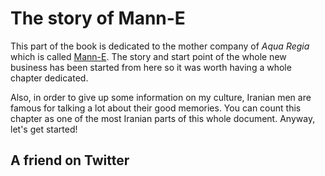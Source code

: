 # The story of Mann-E

This part of the book is dedicated to the mother company of _Aqua Regia_ which is called [Mann-E](https://mann-e.com). The story and start point of the whole new business has been started from here so it was worth having a whole chapter dedicated. 

Also, in order to give up some information on my culture, Iranian men are famous for talking a lot about their good memories. You can count this chapter as one of the most Iranian parts of this whole document. Anyway, let's get started!

## A friend on Twitter